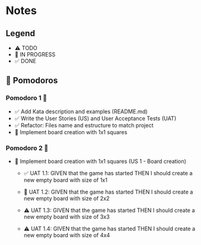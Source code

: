 # Notes

## Legend

- ⚠ TODO
- 🚧 IN PROGRESS
- ✅ DONE

## 🍅 Pomodoros

### Pomodoro 1 🍅

- ✅ Add Kata description and examples (README.md)
- ✅ Write the User Stories (US) and User Acceptance Tests (UAT)
- ✅ Refactor: Files name and estructure to match project
- 🚧 Implement board creation with 1x1 squares

### Pomodoro 2 🍅

- 🚧 Implement board creation with 1x1 squares (US 1 - Board creation)

  - ✅ UAT 1.1:
    GIVEN that the game has started
    THEN I should create a new empty board with size of 1x1

  - 🚧 UAT 1.2:
    GIVEN that the game has started
    THEN I should create a new empty board with size of 2x2

  - ⚠ UAT 1.3:
    GIVEN that the game has started
    THEN I should create a new empty board with size of 3x3

  - ⚠ UAT 1.4:
    GIVEN that the game has started
    THEN I should create a new empty board with size of 4x4

